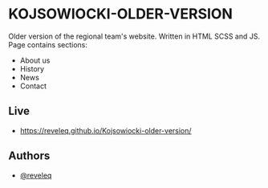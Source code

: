 
# KOJSOWIOCKI-OLDER-VERSION

Older version of the regional team's website. Written in HTML SCSS and JS. Page contains sections:
- About us
- History
- News
- Contact
## Live

- https://reveleq.github.io/Kojsowiocki-older-version/



## Authors

- [@reveleq](https://github.com/Reveleq)

